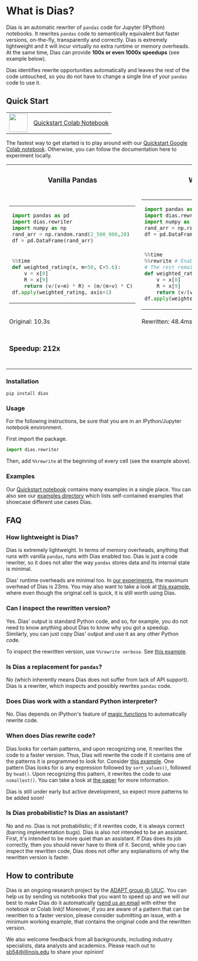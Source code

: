 # What is Dias?

Dias is an automatic rewriter of `pandas` code for Jupyter (IPython) notebooks. It rewrites `pandas` code to semantically equivalent but faster versions, on-the-fly, transparently and correctly. Dias is extremely lightweight and it will incur virtually no extra runtime or memory overheads. At the same time, Dias can provide **100x or even 1000x speedups** (see example below).

Dias identifies rewrite opportunities automatically and leaves the rest of the code untouched, so you do not have to change a single line of your `pandas` code to use it.

## Quick Start

<table>
<tr>
<td>
<img src="https://baziotis.cs.illinois.edu/images/colab-icon.svg" style="width: 50px"/>
</td>

<td>
<a href="https://colab.research.google.com/drive/1Pe0N8pqfUReVWvYogXuvBD3YHQfhvlOR?usp=sharing">Quickstart Colab Notebook</a>
</td>
</tr>

</table>

The fastest way to get started is to play around with our [Quickstart Google Colab notebook](https://colab.research.google.com/drive/1Pe0N8pqfUReVWvYogXuvBD3YHQfhvlOR?usp=sharing). Otherwise, you can follow the documentation here to experiment locally.

<table>
<tr>
<th> <h3>Vanilla Pandas</h3> </th> <th> <h3>With Dias</h3> </th>
</tr>
<tr>
<td>


<table>
<!-- Add empty row to prevent zebra stripes -->
<tr></tr>

<tr>
  <td>

```python
import pandas as pd
import dias.rewriter
import numpy as np
rand_arr = np.random.rand(2_500_000,20)
df = pd.DataFrame(rand_arr)
```

  </td>
</tr>

<!-- Add empty row to prevent zebra stripes -->
<tr></tr>

<tr>
  <td>

```python
%%time
def weighted_rating(x, m=50, C=5.6):
    v = x[0]
    R = x[9]
    return (v/(v+m) * R) + (m/(m+v) * C)
df.apply(weighted_rating, axis=1)
```

  </td>
</tr>


</table>

</td>

<td>


<table>
<!-- Add empty row to prevent zebra stripes -->
<tr></tr>

<tr>
  <td>

```python
import pandas as pd
import dias.rewriter
import numpy as np
rand_arr = np.random.rand(2_500_000,20)
df = pd.DataFrame(rand_arr)
```

  </td>
</tr>

<!-- Add empty row to prevent zebra stripes -->
<tr></tr>

<tr>
  <td>

```python
%%time
%%rewrite # Enable Dias.
# The rest remains unchanged.
def weighted_rating(x, m=50, C=5.6):
    v = x[0]
    R = x[9]
    return (v/(v+m) * R) + (m/(m+v) * C)
df.apply(weighted_rating, axis=1)
```

  </td>
</tr>


</table>

</td>

</tr>

<tr>
<td>Original: 10.3s</td> <td>Rewritten: 48.4ms </td>
</tr>

<tr>
<td colspan="2">
<br/>
<h3>Speedup: 212x</h3>
<br/>
</td>
</tr>
</table>


### Installation

```
pip install dias
```

### Usage

For the following instructions, be sure that you are in an IPython/Jupyter notebook environment.

First import the package.
```python
import dias.rewriter
```

Then, add `%%rewrite` at the beginning of every cell (see the example above).

### Examples

Our [Quickstart notebook](https://colab.research.google.com/drive/1Pe0N8pqfUReVWvYogXuvBD3YHQfhvlOR?usp=sharing) contains many examples in a single place. You can also see our [examples directory](./examples/) which lists self-contained examples that showcase different use cases Dias.

## FAQ

### How lightweight is Dias?
Dias is extremely lightweight. In terms of memory overheads, anything that runs with vanilla `pandas`, runs with Dias enabled too. Dias is just a code rewriter, so it does not alter the way `pandas` stores data and its internal state is minimal.

Dias' runtime overheads are minimal too. In [our experiments](https://baziotis.cs.illinois.edu/papers/dias.pdf), the maximum overhead of Dias is 23ms. You may also want to take a look at [this example](https://github.com/baziotis/dias-readme-test/blob/main/examples/crossing-boundaries.ipynb), where even though the original cell is quick, it is still worth using Dias.

### Can I inspect the rewritten version?

Yes. Dias' output is standard Python code, and so, for example, you do not need to know anything about Dias to know why you got a speedup. Similarly, you can just copy Dias' output and use it as any other Python code.

To inspect the rewritten version, use ``%%rewrite verbose``. See [this example](https://github.com/baziotis/dias-readme-test/blob/main/examples/inspecting_output.ipynb).

### Is Dias a replacement for `pandas`?
No (which inherently means Dias does not suffer from lack of API support). Dias is a rewriter, which inspects and possibly rewrites `pandas` code.

### Does Dias work with a standard Python interpreter?
No. Dias depends on IPython's feature of [magic functions](https://ipython.readthedocs.io/en/stable/interactive/magics.html) to automatically rewrite code.

### When does Dias rewrite code?

Dias looks for certain patterns, and upon recognizing one, it rewrites the code to a faster version. Thus, Dias will rewrite the code if it contains one of the patterns it is programmed to look for. Consider [this example](https://github.com/baziotis/dias-readme-test/blob/main/examples/nsmallest.ipynb). One pattern Dias looks for is any expression followed by `sort_values()`, followed by `head()`. Upon recognizing this pattern, it rewrites the code to use `nsmallest()`. You can take a look at [the paper](https://baziotis.cs.illinois.edu/papers/dias.pdf) for more information.

Dias is still under early but active development, so expect more patterns to be added soon!

### Is Dias probabilistic? Is Dias an assistant?

No and no. Dias is not probabilistic; if it rewrites code, it is always correct (barring implementation bugs). Dias is also not intended to be an assistant. First, it's intended to be more quiet than an assistant. If Dias does its job correctly, then you should never have to think of it. Second, while you can inspect the rewritten code, Dias does not offer any explanations of why the rewritten version is faster.

## How to contribute

Dias is an ongoing research project by the [ADAPT group @ UIUC](https://adapt.cs.illinois.edu/). You can help us by sending us notebooks that you want to speed up and we will our best to make Dias do it automatically ([send us an email](mailto:sb54@illinois.edu) with either the notebook or Colab link)! Moreover, if you are aware of a pattern that can be rewritten to a faster version, please consider submitting an issue, with a minimum working example, that contains the original code and the rewritten version.

We also welcome feedback from all backgrounds, including industry specialists, data analysts and academics. Please reach out to sb54@illinois.edu to share your opinion!
